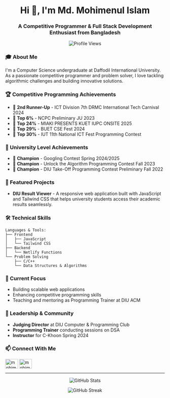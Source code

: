 <h1 align="center">Hi 👋, I'm Md. Mohimenul Islam</h1>
<h3 align="center">A Competitive Programmer & Full Stack Development Enthusiast from Bangladesh</h3>

<p align="center">
  <img src="https://komarev.com/ghpvc/?username=mohimenul-islam&label=Profile%20views&color=0e75b6&style=flat" alt="Profile Views" />
</p>

### 🎓 About Me

I'm a Computer Science undergraduate at Daffodil International University. As a passionate competitive programmer and problem solver, I love tackling algorithmic challenges and building innovative solutions.

### 🏆 Competitive Programming Achievements

- 🥉 **2nd Runner-Up** - ICT Division 7th DRMC International Tech Carnival 2024
- 🎯 **Top 6%** - NCPC Preliminary JU 2023
- 🏅 **Top 24%** - MIAKI PRESENTS KUET IUPC ONSITE 2025
- 🏅 **Top 29%** - BUET CSE Fest 2024
- 🏅 **Top 30%** - IUT 11th National ICT Fest Programming Contest

### 👑 University Level Achievements

- 🥇 **Champion** - Googling Contest Spring 2024/2025
- 🥇 **Champion** - Unlock the Algorithm Programming Contest Fall 2023
- 🥇 **Champion** - DIU Take-Off Programming Contest Preliminary Fall 2022

### 🚀 Featured Projects

- **DIU Result Viewer** - A responsive web application built with JavaScript and Tailwind CSS that helps university students access their academic results seamlessly.

### 🛠️ Technical Skills

```text
Languages & Tools:
├── Frontend
│   ├── JavaScript
│   └── Tailwind CSS
├── Backend
│   └── Netlify Functions
└── Problem Solving
    ├── C/C++
    └── Data Structures & Algorithms
```

### 🎯 Current Focus

- Building scalable web applications
- Enhancing competitive programming skills
- Teaching and mentoring as Programming Trainer at DIU ACM

### 🤝 Leadership & Community

- **Judging Director** at DIU Computer & Programming Club
- **Programming Trainer** conducting sessions on DSA
- **Instructor** for C-Khoon Spring 2024

### 📫 Connect With Me

<p align="left">
<a href="https://linkedin.com/in/mohimenul-islam0" target="blank"><img align="center" src="https://raw.githubusercontent.com/rahuldkjain/github-profile-readme-generator/master/src/images/icons/Social/linked-in-alt.svg" alt="mohimenul-islam0" height="30" width="40" /></a>
<a href="https://www.facebook.com/mohimenul.islam.927" target="blank"><img align="center" src="https://raw.githubusercontent.com/rahuldkjain/github-profile-readme-generator/master/src/images/icons/Social/facebook.svg" alt="mohimenul.islam.927" height="30" width="40" /></a>
</p>

---

<p align="center">
  <img src="https://github-readme-stats.vercel.app/api?username=mohimenul-islam&show_icons=true&theme=dark" alt="GitHub Stats" />
</p>

<p align="center">
  <img src="https://github-readme-streak-stats.herokuapp.com/?user=mohimenul-islam&theme=dark" alt="GitHub Streak" />
</p>
